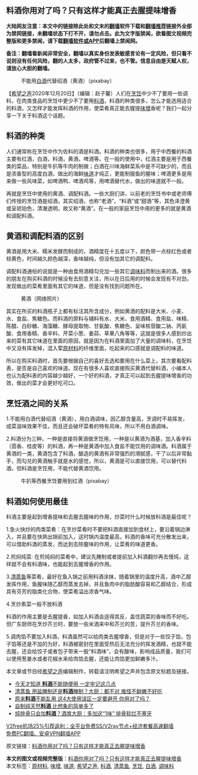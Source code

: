  <h2>料酒你用对了吗？只有这样才能真正去腥提味增香</h2> <p class="notice"><b>大陆网友注意：本文中的链接除此处和文末的<a href="https://github.com/bannedbook/fanqiang" >翻墙</a>软件下载和<a href="https://github.com/killgcd/justmysocks/blob/master/README.md">翻墙推荐</a>链接外全部为禁网链接，未翻墙状态下打不开，请勿点击。此为文字版禁闻，欲看图文视频完整版和更多禁闻，请下载<a href="https://github.com/bannedbook/fanqiang">翻墙软件或APP</a>后翻墙上禁闻网。</p><p>备注：翻墙看新闻非常安全，翻墙以真实身份发表敏感言论有一定风险，但只看不说则没有任何风险，翻的人太多，政府管不过来，也不管。信息自由是天赋人权，请放心大胆的翻墙。</b></p>  <div class="entry"> <figure><figcaption>不能用<a href="https://www.bannedbook.org/bnews/tag/%E7%99%BD%E9%85%92/" class="st_tag internal_tag" rel="tag" title="标签 白酒 下的日志">白酒</a>代替绍酒（黄酒）（pixabay）</figcaption></figure> <p>【<span class='wp_keywordlink_affiliate'><a href="https://www.soundofhope.org" title="希望之声" target="_blank">希望之声</a></span>2020年12月20日】（编辑：赵子馨）人们在<a href="https://www.bannedbook.org/bnews/tag/%E7%83%B9%E9%A5%AA/" class="st_tag internal_tag" rel="tag" title="标签 烹饪 下的日志">烹饪</a>中少不了要用一些调料，在肉类食品的烹饪中更少不了要用<a href="https://www.bannedbook.org/bnews/tag/%E6%96%99%E9%85%92/" class="st_tag internal_tag" rel="tag" title="标签 料酒 下的日志">料酒</a>，料酒的种类很多，怎么才能选用适合的料酒，又怎样才能发挥料酒的作用，使菜肴真正能去腥提<a href="https://www.bannedbook.org/bnews/tag/%E5%91%B3%E5%A2%9E/" class="st_tag internal_tag" rel="tag" title="标签 味增 下的日志">味增</a>香呢？我们一起分享一下关于料酒这个话题。</p> <h2><strong>料酒的种类</strong></h2> <p>人们通常称在烹饪中作为佐料的酒是料酒。料酒的种类也很多，用于中西餐的料酒主要有红酒，白酒，料酒，黄酒，啤酒等。在一般的使用中，红酒主要是用于西餐类的菜品，特别是牛扒等牛肉的制做；白酒在川味海鲜菜系中是不可缺少的，而且是浓香型的高度白酒，做出的海鲜<a href="https://www.bannedbook.org/bnews/tag/%E5%91%B3%E9%81%93/" class="st_tag internal_tag" rel="tag" title="标签 味道 下的日志">味道</a>才纯正，更能制服鱼的腥味；啤酒更多是用来做一些风味菜，如啤酒鸭、啤酒鸡等，用啤酒替代水，做出的味道就不一般。</p> <p>再就是烹饪中使用的黄酒、调配料酒。一些大厨们讲，以前老的烹饪书中或老师傅们传授的烹饪酒是绍酒，其实绍酒，也称“老酒”，“料酒”或“甜酒”等，其色泽澄黄或呈琥珀色，清澈透明，故又称“黄酒”。在一般的家庭烹饪中用的更多的就是黄酒和调配料酒。</p> <h2><strong>黄酒和调配料酒的区别</strong></h2> <p>黄酒是用大米、糯米发酵而制成的，酒精度在十五度以下，颜色带一点棕红色或者棕黄色，时间越久颜色越深，香味越纯，但没有加其它的调配料。</p>  <p>调配料酒通俗的说就是一种由食用酒精勾兑加一些其它<a href="https://www.bannedbook.org/bnews/tag/%E8%B0%83%E5%91%B3%E6%96%99/" class="st_tag internal_tag" rel="tag" title="标签 调味料 下的日志">调味料</a>而制出来的酒。很多的朋友在购买料酒的时候没有去刻意关注，所以在日后用的时候会发现有不对劲，发现做出的菜肴里面有其它的味道，但是没有找到问题所在。</p> <figure><figcaption>黄酒（网络照片）</figcaption></figure> <p>其实在所买的料酒瓶子上都有标注其所含成分，例如黄酒的配料是大米、小麦、水、食盐、焦糖色。而料酒的原料与辅料有水、大米、食用酒精、食用盐、味精、陈醋、白砂糖、海藻糖、酵母提取物、甘氨酸、焦糖色、呈味核苷酸二钠、丙氨酸、食用香精、香辛料、芹菜小葱、姜蒜、草果八角等等，这就是很多人感到炒出来的菜有其它味道在里面的原因，就是因为在料酒里面加了大量的调味料，在烹饪中又没有挥发掉，混入荤<a href="https://www.bannedbook.org/bnews/tag/%E5%8E%9F%E6%9D%90%E6%96%99/" class="st_tag internal_tag" rel="tag" title="标签 原材料 下的日志">原材料</a>的纤维里面，吃起来的口感就是调配料的味道。</p> <p>所以在购买料酒时，首先要根据自己的喜好去选和要用在什么菜上，其次要看配料表，是否是自己喜欢的味道。现在有很多人喜欢直接购买黄酒代替料酒，小编本人也认为配料表的内容越少越好，一个好的料酒，才真正可以起到去腥提味增香的功效，做出的菜才会更好吃可口。</p> <h2><strong>烹饪酒之间的关系</strong></h2> <p>1.不能用白酒代替绍酒（黄酒），用白酒调味，因乙醇含量高，烹调时不易挥发，成菜滋味效果不佳，而且还会破坏菜肴的特有风味，所以不用白酒调味。</p>  <p>2.料酒分为三种，一种是直接将黄酒做烹饪用，一种是以黄酒为酒基，加入香辛料（茴香、桂皮等）的料酒，再一种是黄酒中加入食盐不能饮用的调味酒。料酒属于黄酒的一类，黄酒包含了料酒，酿造的黄酒有非常强烈的滑腻感，干了以后非常黏手，而勾兑的黄酒触手就是水的感觉，所以，黄酒是可以直接饮用，可以替代料酒，但料酒是烹饪用，不能代替黄酒饮用。</p> <figure><figcaption>牛扒等西餐烹饪要用到红酒（pixabay）</figcaption></figure> <h2><strong>料酒如何使用最佳</strong></h2> <p>料酒主要是起到增香提味和去腥去膻味的作用，炒菜时什么时候放料酒是最佳呢？</p> <p>1.急火快炒的肉类菜肴：在烹炒菜肴时不要把料酒直接加到食材上，要沿着锅边淋入，并且要在快熟出锅前加入，这时锅内温度最高，料酒的香味可充分散发出来，可以借助料酒的蒸发，而达到去除腥味的作用，让菜肴的味道更香。</p> <p>2.煎焖炖菜: 在煎炖焖的菜肴中，建议先腌制或者提前加入料酒翻炒再去慢炖，这样就不会有料酒味，也能起到去腥增香的作用。</p>  <p>3.<a href="https://www.bannedbook.org/bnews/tag/%e6%b8%85%e8%92%b8%e9%b1%bc/" class="st_tag internal_tag" rel="tag" title="标签 清蒸鱼 下的日志">清蒸鱼</a>等菜肴，最好在鱼入锅之前用料酒涂抹，随着锅里的温度升高，酒中乙醇发挥作用，鱼腥味随乙醇而蒸发去掉，并且鱼肉中的脂肪酸容易和乙醇结合，形成具有芬芳的脂类化合物，使菜肴溢出浓香气味。</p> <p>4.烹炒素菜一般不放料酒</p> <p>料酒的作用主要是去腥提香，如加入料酒会适得其反，盖住蔬菜的香味而不好吃。但广东厨师在烹炒芥兰时，要放一些米酒来中和芥兰的苦，提升芥兰的香味。</p> <p>5.调肉馅不要加入料酒，料酒虽然可以给肉类去腥增香，但是对于一些饺子馅，包子馅等还是不加的为好，料酒被密封在里面受热后无法充分的挥发酒精，也就不能去腥，还会给饺子或者包子带来一股“料酒味”，会有酸味，影响成品质量，我们可以使用葱姜水或者花椒水来给肉馅去腥，还能让肉馅更加鲜嫩多汁。</p>  <p>本文章或节目经<a href="https://www.bannedbook.org/bnews/tag/%e5%b8%8c%e6%9c%9b%e4%b9%8b%e5%a3%b0/" class="st_tag internal_tag" rel="tag" title="标签 希望之声 下的日志">希望之声</a>编辑制作，转载请注明希望之声并包含原文标题及链接。</p> <ul class='op-related-articles' title='相关阅读'> <li><a href='https://www.bannedbook.org/bnews/lifebaike/20201218/1450162.html' target='_blank'>今天才知道 <b>料酒</b>不能随便用 一定牢记这几点</a></li> <li><a href='https://www.bannedbook.org/bnews/lifebaike/20200904/1390714.html' target='_blank'>清蒸鱼 用盐腌制还是<b>料酒</b>腌制？大厨：都不对 难怪不鲜嫩不好吃</a></li> <li><a href='https://www.bannedbook.org/bnews/lifebaike/20200627/1351201.html' target='_blank'>原来<b>料酒</b>不能乱用 这4大使用误区一定要避开 你用对了吗？</a></li> <li><a href='https://www.bannedbook.org/bnews/comments/20200401/1304508.html' target='_blank'>自制纯天然<b>料酒</b> 比想象的简单多了</a></li> <li><a href='https://www.bannedbook.org/bnews/lifebaike/20190512/1126931.html' target='_blank'>炖排骨只会加<b>料酒</b>？酒席大厨：多加这“1味” 排骨软烂不塞牙</a></li> </ul> <p class="texttj"> <a href="https://www.bannedbook.org/forum23/topic22702.html" target="_blank">V2free机场25%引荐返利：全平台免费SS/V2ray节点+经济套餐高速翻墙</a><br/> <a href="https://github.com/bannedbook/fanqiang/wiki/%E7%A6%81%E9%97%BB%E7%BD%91%E5%AE%89%E5%8D%93%E7%BF%BB%E5%A2%99%E6%96%B0%E9%97%BBAPP" target="_blank">免费PC翻墙、安卓VPN翻墙APP</a></p><p>原文链接：<a class="src_link"  href="https://www.soundofhope.org/post/455704" target="_blank">料酒你用对了吗？只有这样才能真正去腥提味增香</a></p><a name='sharetosocial'></a>       <div><b>本文的图文或视频完整版</b>：<a href='https://www.bannedbook.org/bnews/comments/20201221/1452130.html'>料酒你用对了吗？只有这样才能真正去腥提味增香</a></div>  </div><!--END ENTRY--> <div class="postfooter"> <div>本文标签：<a href="https://www.bannedbook.org/bnews/tag/%E5%8E%9F%E6%9D%90%E6%96%99/" rel="tag">原材料</a>, <a href="https://www.bannedbook.org/bnews/tag/%E5%91%B3%E5%A2%9E/" rel="tag">味增</a>, <a href="https://www.bannedbook.org/bnews/tag/%E5%91%B3%E9%81%93/" rel="tag">味道</a>, <a href="https://www.bannedbook.org/bnews/tag/%e5%b8%8c%e6%9c%9b%e4%b9%8b%e5%a3%b0/" rel="tag">希望之声</a>, <a href="https://www.bannedbook.org/bnews/tag/%E6%96%99%E9%85%92/" rel="tag">料酒</a>, <a href="https://www.bannedbook.org/bnews/tag/%e6%b8%85%e8%92%b8%e9%b1%bc/" rel="tag">清蒸鱼</a>, <a href="https://www.bannedbook.org/bnews/tag/%E7%83%B9%E9%A5%AA/" rel="tag">烹饪</a>, <a href="https://www.bannedbook.org/bnews/tag/%E7%99%BD%E9%85%92/" rel="tag">白酒</a>, <a href="https://www.bannedbook.org/bnews/tag/%E8%B0%83%E5%91%B3%E6%96%99/" rel="tag">调味料</a></div>  </div><!--END POSTFOOTER--> 
